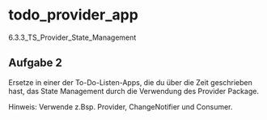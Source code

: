 # todo_provider_app

6.3.3_TS_Provider_State_Management

## Aufgabe 2

Ersetze in einer der To-Do-Listen-Apps, die du über die Zeit geschrieben hast, das State Management durch die Verwendung des Provider Package.

Hinweis: Verwende z.Bsp. Provider, ChangeNotifier und Consumer.
